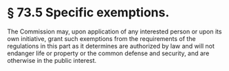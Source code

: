 # § 73.5   Specific exemptions.

The Commission may, upon application of any interested person or upon its own initiative, grant such exemptions from the requirements of the regulations in this part as it determines are authorized by law and will not endanger life or property or the common defense and security, and are otherwise in the public interest.




